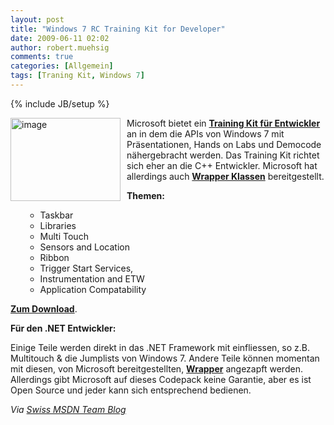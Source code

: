 ```yaml
---
layout: post
title: "Windows 7 RC Training Kit for Developer"
date: 2009-06-11 02:02
author: robert.muehsig
comments: true
categories: [Allgemein]
tags: [Traning Kit, Windows 7]
---
```

{% include JB/setup %}
<p><a href="{{BASE_PATH}}/assets/wp-images/image766.png"><img style="border-right: 0px; border-top: 0px; margin: 0px 10px 0px 0px; border-left: 0px; border-bottom: 0px" height="133" alt="image" src="{{BASE_PATH}}/assets/wp-images/image-thumb744.png" width="176" align="left" border="0"></a> Microsoft bietet ein <a href="http://www.microsoft.com/downloads/details.aspx?FamilyID=12100526-ed26-476b-8e20-69662b8546c1&amp;displaylang=en"><strong>Training Kit für Entwickler</strong></a> an in dem die APIs von Windows 7 mit Präsentationen, Hands on Labs und Democode nähergebracht werden. Das Training Kit richtet sich eher an die C++ Entwickler. Microsoft hat allerdings auch <strong><a href="http://code.msdn.microsoft.com/WindowsAPICodePack">Wrapper Klassen</a></strong> bereitgestellt.</p><!--more--> <p><strong>Themen:</strong></p> <ul> <ul> <li>Taskbar  <li>Libraries  <li>Multi Touch  <li>Sensors and Location  <li>Ribbon  <li>Trigger Start Services,  <li>Instrumentation and ETW  <li>Application Compatability </li></ul></ul> <p><a href="http://www.microsoft.com/downloads/details.aspx?FamilyID=12100526-ed26-476b-8e20-69662b8546c1&amp;displaylang=en"><strong>Zum Download</strong></a>.</p> <p><strong>Für den .NET Entwickler:</strong></p> <p>Einige Teile werden direkt in das .NET Framework mit einfliessen, so z.B. Multitouch &amp; die Jumplists von Windows 7. Andere Teile können momentan mit diesen, von Microsoft bereitgestellten, <a href="http://code.msdn.microsoft.com/WindowsAPICodePack"><strong>Wrapper</strong></a> angezapft werden. Allerdings gibt Microsoft auf dieses Codepack keine Garantie, aber es ist Open Source und jeder kann sich entsprechend bedienen.</p> <p><em>Via </em><a href="http://blogs.msdn.com/swiss_dpe_team/archive/2009/06/10/windows-7-training-kit-f-r-entwickler.aspx"><em>Swiss MSDN Team Blog</em></a></p>
